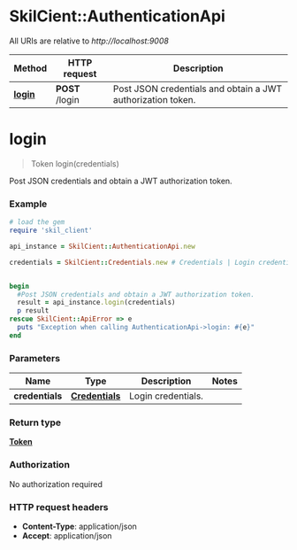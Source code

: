 # SkilCient::AuthenticationApi

All URIs are relative to *http://localhost:9008*

Method | HTTP request | Description
------------- | ------------- | -------------
[**login**](AuthenticationApi.md#login) | **POST** /login | Post JSON credentials and obtain a JWT authorization token.


# **login**
> Token login(credentials)

Post JSON credentials and obtain a JWT authorization token.

### Example
```ruby
# load the gem
require 'skil_client'

api_instance = SkilCient::AuthenticationApi.new

credentials = SkilCient::Credentials.new # Credentials | Login credentials.


begin
  #Post JSON credentials and obtain a JWT authorization token.
  result = api_instance.login(credentials)
  p result
rescue SkilCient::ApiError => e
  puts "Exception when calling AuthenticationApi->login: #{e}"
end
```

### Parameters

Name | Type | Description  | Notes
------------- | ------------- | ------------- | -------------
 **credentials** | [**Credentials**](Credentials.md)| Login credentials. | 

### Return type

[**Token**](Token.md)

### Authorization

No authorization required

### HTTP request headers

 - **Content-Type**: application/json
 - **Accept**: application/json



